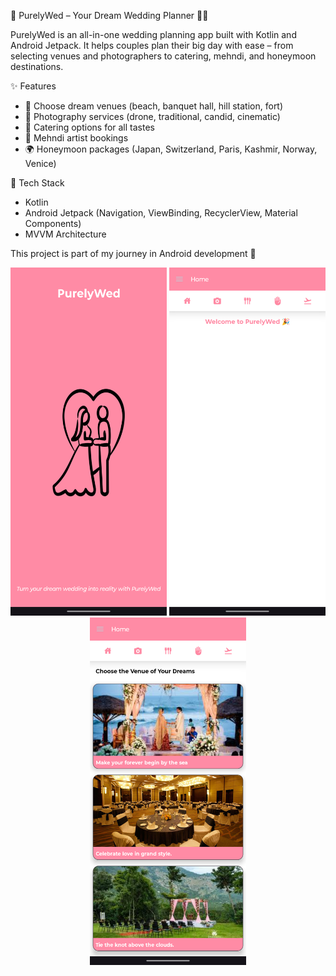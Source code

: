 🌸 PurelyWed – Your Dream Wedding Planner 💍✨

PurelyWed is an all-in-one wedding planning app built with Kotlin and Android Jetpack.
It helps couples plan their big day with ease – from selecting venues and photographers 
to catering, mehndi, and honeymoon destinations.

✨ Features
- 🏰 Choose dream venues (beach, banquet hall, hill station, fort)
- 📸 Photography services (drone, traditional, candid, cinematic)
- 🍴 Catering options for all tastes
- 🌿 Mehndi artist bookings
- 🌍 Honeymoon packages (Japan, Switzerland, Paris, Kashmir, Norway, Venice)

🎯 Tech Stack
- Kotlin
- Android Jetpack (Navigation, ViewBinding, RecyclerView, Material Components)
- MVVM Architecture

This project is part of my journey in Android development 🚀




<p align="center">
  <img src="https://github.com/ItsPrabhaTS/PurelyWed/blob/master/Image/Screenshot_20250905-185113.PurelyWed.png?raw=true" width="250"/>
    <img src="https://github.com/ItsPrabhaTS/PurelyWed/blob/master/Image/Screenshot_20250905-185213.PurelyWed.png?raw=true" width="250"/>
  <img src="https://github.com/ItsPrabhaTS/PurelyWed/blob/master/Image/Screenshot_20250905-185147.PurelyWed.png?raw=true" width="250"/>
</p>

